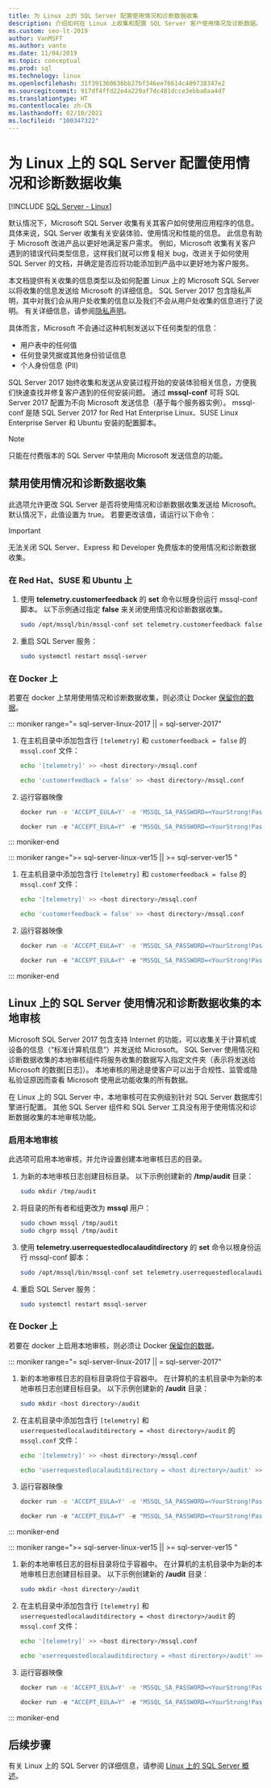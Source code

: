 ```yaml
---
title: 为 Linux 上的 SQL Server 配置使用情况和诊断数据收集
description: 介绍如何在 Linux 上收集和配置 SQL Server 客户使用情况及诊断数据。
ms.custom: seo-lt-2019
author: VanMSFT
ms.author: vanto
ms.date: 11/04/2019
ms.topic: conceptual
ms.prod: sql
ms.technology: linux
ms.openlocfilehash: 31f391360636bb27bf346ee76614c409738347e2
ms.sourcegitcommit: 917df4ffd22e4a229af7dc481dcce3ebba0aa4d7
ms.translationtype: HT
ms.contentlocale: zh-CN
ms.lasthandoff: 02/10/2021
ms.locfileid: "100347322"
---
```

# <a name="configure-usage--diagnostic-data-collection-for-sql-server-on-linux"></a>为 Linux 上的 SQL Server 配置使用情况和诊断数据收集

[!INCLUDE [SQL Server - Linux](../includes/applies-to-version/sql-linux.md)]

默认情况下，Microsoft SQL Server 收集有关其客户如何使用应用程序的信息。 具体来说，SQL Server 收集有关安装体验、使用情况和性能的信息。 此信息有助于 Microsoft 改进产品以更好地满足客户需求。 例如，Microsoft 收集有关客户遇到的错误代码类型信息，这样我们就可以修复相关 bug，改进关于如何使用 SQL Server 的文档，并确定是否应将功能添加到产品中以更好地为客户服务。

本文档提供有关收集的信息类型以及如何配置 Linux 上的 Microsoft SQL Server 以将收集的信息发送给 Microsoft 的详细信息。 SQL Server 2017 包含隐私声明，其中对我们会从用户处收集的信息以及我们不会从用户处收集的信息进行了说明。 有关详细信息，请参阅[隐私声明](../sql-server/sql-server-privacy.md)。

具体而言，Microsoft 不会通过这种机制发送以下任何类型的信息：

- 用户表中的任何值
- 任何登录凭据或其他身份验证信息
- 个人身份信息 (PII)

SQL Server 2017 始终收集和发送从安装过程开始的安装体验相关信息，方便我们快速查找并修复客户遇到的任何安装问题。 通过 **mssql-conf** 可将 SQL Server 2017 配置为不向 Microsoft 发送信息（基于每个服务器实例）。 mssql-conf 是随 SQL Server 2017 for Red Hat Enterprise Linux、SUSE Linux Enterprise Server 和 Ubuntu 安装的配置脚本。

> [!NOTE]
> 只能在付费版本的 SQL Server 中禁用向 Microsoft 发送信息的功能。

## <a name="disable-usage-and-diagnostic-data-collection"></a>禁用使用情况和诊断数据收集

此选项允许更改 SQL Server 是否将使用情况和诊断数据收集发送给 Microsoft。 默认情况下，此值设置为 true。 若要更改该值，请运行以下命令：

> [!IMPORTANT]
> 无法关闭 SQL Server、Express 和 Developer 免费版本的使用情况和诊断数据收集。

### <a name="on-red-hat-suse-and-ubuntu"></a>在 Red Hat、SUSE 和 Ubuntu 上

1. 使用 **telemetry.customerfeedback** 的 **set** 命令以根身份运行 mssql-conf 脚本。 以下示例通过指定 **false** 来关闭使用情况和诊断数据收集。

   ```bash
   sudo /opt/mssql/bin/mssql-conf set telemetry.customerfeedback false
   ```

1. 重启 SQL Server 服务：

   ```bash
   sudo systemctl restart mssql-server
   ```
   
### <a name="on-docker"></a>在 Docker 上
若要在 docker 上禁用使用情况和诊断数据收集，则必须让 Docker [保留你的数据](./sql-server-linux-docker-container-deployment.md)。 

<!--SQL Server 2017 on Linux -->
::: moniker range="= sql-server-linux-2017 || = sql-server-2017"

1. 在主机目录中添加包含行 `[telemetry]` 和 `customerfeedback = false` 的 `mssql.conf` 文件：
 
   ```bash
   echo '[telemetry]' >> <host directory>/mssql.conf
   ```

   ```bash
   echo 'customerfeedback = false' >> <host directory>/mssql.conf
   ```

2. 运行容器映像

   ```bash
   docker run -e 'ACCEPT_EULA=Y' -e 'MSSQL_SA_PASSWORD=<YourStrong!Passw0rd>' -p 1433:1433 -v <host directory>:/var/opt/mssql -d mcr.microsoft.com/mssql/server:2017-latest
   ```

   ```PowerShell
   docker run -e "ACCEPT_EULA=Y" -e "MSSQL_SA_PASSWORD=<YourStrong!Passw0rd>" -p 1433:1433 -v <host directory>:/var/opt/mssql -d mcr.microsoft.com/mssql/server:2017-latest
   ```

::: moniker-end
<!--SQL Server 2019 on Linux-->
::: moniker range=">= sql-server-linux-ver15 || >= sql-server-ver15 "

1. 在主机目录中添加包含行 `[telemetry]` 和 `customerfeedback = false` 的 `mssql.conf` 文件：

   ```bash
   echo '[telemetry]' >> <host directory>/mssql.conf
   ```

   ```bash
   echo 'customerfeedback = false' >> <host directory>/mssql.conf
   ```

2. 运行容器映像

   ```bash
   docker run -e 'ACCEPT_EULA=Y' -e 'MSSQL_SA_PASSWORD=<YourStrong!Passw0rd>' -p 1433:1433 -v <host directory>:/var/opt/mssql -d mcr.microsoft.com/mssql/server:2019-GA-ubuntu-16.04
   ```

   ```PowerShell
   docker run -e "ACCEPT_EULA=Y" -e "MSSQL_SA_PASSWORD=<YourStrong!Passw0rd>" -p 1433:1433 -v <host directory>:/var/opt/mssql -d mcr.microsoft.com/mssql/server:2019-GA-ubuntu-16.04
   ```

::: moniker-end

## <a name="local-audit-for-sql-server-on-linux-usage-and-diagnostic-data-collection"></a>Linux 上的 SQL Server 使用情况和诊断数据收集的本地审核

Microsoft SQL Server 2017 包含支持 Internet 的功能，可以收集关于计算机或设备的信息（“标准计算机信息”）并发送给 Microsoft。 SQL Server 使用情况和诊断数据收集的本地审核组件将服务收集的数据写入指定文件夹（表示将发送给 Microsoft 的数据[日志]）。 本地审核的用途是使客户可以出于合规性、监管或隐私验证原因而查看 Microsoft 使用此功能收集的所有数据。

在 Linux 上的 SQL Server 中，本地审核可在实例级别针对 SQL Server 数据库引擎进行配置。 其他 SQL Server 组件和 SQL Server 工具没有用于使用情况和诊断数据收集的本地审核功能。

### <a name="enable-local-audit"></a>启用本地审核

此选项可启用本地审核，并允许设置创建本地审核日志的目录。

1. 为新的本地审核日志创建目标目录。 以下示例创建新的 **/tmp/audit** 目录：

   ```bash
   sudo mkdir /tmp/audit
   ```

2. 将目录的所有者和组更改为 **mssql** 用户：

   ```bash
   sudo chown mssql /tmp/audit
   sudo chgrp mssql /tmp/audit
   ```

3. 使用 **telemetry.userrequestedlocalauditdirectory** 的 **set** 命令以根身份运行 mssql-conf 脚本：

   ```bash
   sudo /opt/mssql/bin/mssql-conf set telemetry.userrequestedlocalauditdirectory /tmp/audit
   ```

4. 重启 SQL Server 服务：

   ```bash
   sudo systemctl restart mssql-server
   ```
   
### <a name="on-docker"></a>在 Docker 上
若要在 docker 上启用本地审核，则必须让 Docker [保留你的数据](./sql-server-linux-docker-container-deployment.md)。 

<!--SQL Server 2017 on Linux -->
::: moniker range="= sql-server-linux-2017 || = sql-server-2017"

1. 新的本地审核日志的目标目录将位于容器中。 在计算机的主机目录中为新的本地审核日志创建目标目录。 以下示例创建新的 **/audit** 目录：

   ```bash
   sudo mkdir <host directory>/audit
   ```

1. 在主机目录中添加包含行 `[telemetry]` 和 `userrequestedlocalauditdirectory = <host directory>/audit` 的 `mssql.conf` 文件：
 
   ```bash
   echo '[telemetry]' >> <host directory>/mssql.conf
   ```

   ```bash
   echo 'userrequestedlocalauditdirectory = <host directory>/audit' >> <host directory>/mssql.conf
   ```

1. 运行容器映像

   ```bash
   docker run -e 'ACCEPT_EULA=Y' -e 'MSSQL_SA_PASSWORD=<YourStrong!Passw0rd>' -p 1433:1433 -v <host directory>:/var/opt/mssql -d mcr.microsoft.com/mssql/server:2017-latest
   ```

   ```PowerShell
   docker run -e "ACCEPT_EULA=Y" -e "MSSQL_SA_PASSWORD=<YourStrong!Passw0rd>" -p 1433:1433 -v <host directory>:/var/opt/mssql -d mcr.microsoft.com/mssql/server:2017-latest
   ```

::: moniker-end
<!--SQL Server 2019 on Linux-->
::: moniker range=">= sql-server-linux-ver15 || >= sql-server-ver15 "

1. 新的本地审核日志的目标目录将位于容器中。 在计算机的主机目录中为新的本地审核日志创建目标目录。 以下示例创建新的 **/audit** 目录：

   ```bash
   sudo mkdir <host directory>/audit
   ```

1. 在主机目录中添加包含行 `[telemetry]` 和 `userrequestedlocalauditdirectory = <host directory>/audit` 的 `mssql.conf` 文件：
 
   ```bash
   echo '[telemetry]' >> <host directory>/mssql.conf
   ```

   ```bash
   echo 'userrequestedlocalauditdirectory = <host directory>/audit' >> <host directory>/mssql.conf
   ```

1. 运行容器映像

   ```bash
   docker run -e 'ACCEPT_EULA=Y' -e 'MSSQL_SA_PASSWORD=<YourStrong!Passw0rd>' -p 1433:1433 -v <host directory>:/var/opt/mssql -d mcr.microsoft.com/mssql/server:2019-GA-ubuntu-16.04
   ```

   ```PowerShell
   docker run -e "ACCEPT_EULA=Y" -e "MSSQL_SA_PASSWORD=<YourStrong!Passw0rd>" -p 1433:1433 -v <host directory>:/var/opt/mssql -d mcr.microsoft.com/mssql/server:2019-GA-ubuntu-16.04
   ```

::: moniker-end

## <a name="next-steps"></a>后续步骤

有关 Linux 上的 SQL Server 的详细信息，请参阅 [Linux 上的 SQL Server 概述](sql-server-linux-overview.md)。
